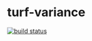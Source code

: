 turf-variance
=============
[![build status](https://secure.travis-ci.org/Turfjs/turf-variance.png)](http://travis-ci.org/Turfjs/turf-variance)
